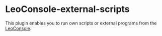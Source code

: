 
# LeoConsole-external-scripts

This plugin enables you to run own scripts or external programs from the
[LeoConsole](https://github.com/BoettcherDasOriginal/LeoConsole).

